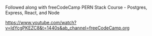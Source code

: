 Followed along with freeCodeCamp PERN Stack Course - Postgres, Express, React, and Node

https://www.youtube.com/watch?v=ldYcgPKEZC8&t=1440s&ab_channel=freeCodeCamp.org
